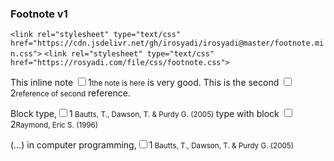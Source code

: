 ### Footnote v1
`<link rel="stylesheet" type="text/css" href="https://cdn.jsdelivr.net/gh/irosyadi/irosyadi@master/footnote.min.css">`
`<link rel="stylesheet" type="text/css" href="https://rosyadi.com/file/css/footnote.css">`

<head>
<link rel="stylesheet" type="text/css" href="C:\Users\imron\Documents\GithubZip\irosyadi-master\footnote.css">
</head>

<p class="inline"> This inline note <input id="id1" type="checkbox"><label for="id1">1</label><small>the note is here</small> is very good. This is the second <input id="id2" type="checkbox"><label for="id2">2</label><small>reference of second</small> reference. </p>

<p class="block">Block type,<input id="b1" type="checkbox"><label for="b1">1</label><small> Bautts, T., Dawson, T. & Purdy G. (2005)
  </small> type with block <input id="b2" type="checkbox"><label for="b2">2</label><small>Raymond, Eric S. (1996) </small> </p>

<p class="hover">(…) in computer programming,<input id="h1" type="checkbox"><label for="h1">1</label><small>  Bautts, T., Dawson, T. & Purdy G. (2005)</small> </p>